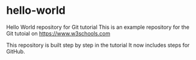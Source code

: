 # hello-world
Hello World repository for Git tutorial
This is an example repository for the Git tutoial on https://www.w3schools.com

This repository is built step by step in the tutorial
It now includes steps for GitHub.
